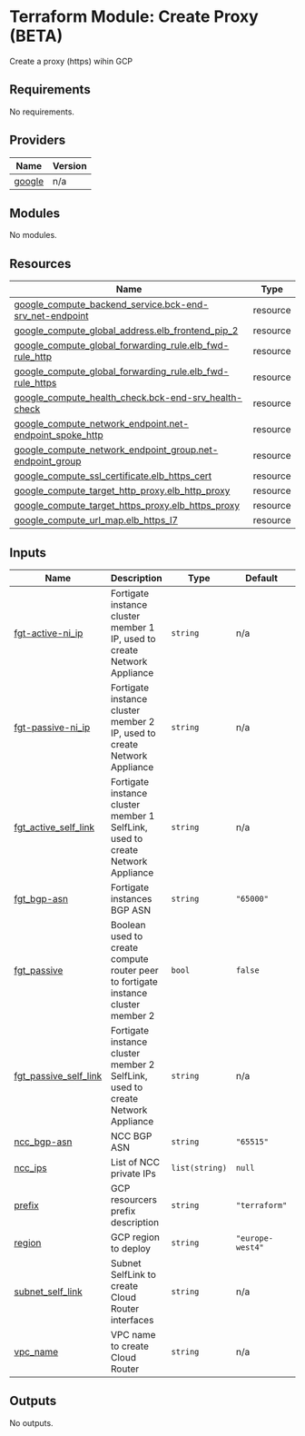 # Terraform Module: Create Proxy (BETA)

Create a proxy (https) wihin GCP

<!-- BEGIN_TF_DOCS -->
## Requirements

No requirements.

## Providers

| Name | Version |
|------|---------|
| <a name="provider_google"></a> [google](#provider\_google) | n/a |

## Modules

No modules.

## Resources

| Name | Type |
|------|------|
| [google_compute_backend_service.bck-end-srv_net-endpoint](https://registry.terraform.io/providers/hashicorp/google/latest/docs/resources/compute_backend_service) | resource |
| [google_compute_global_address.elb_frontend_pip_2](https://registry.terraform.io/providers/hashicorp/google/latest/docs/resources/compute_global_address) | resource |
| [google_compute_global_forwarding_rule.elb_fwd-rule_http](https://registry.terraform.io/providers/hashicorp/google/latest/docs/resources/compute_global_forwarding_rule) | resource |
| [google_compute_global_forwarding_rule.elb_fwd-rule_https](https://registry.terraform.io/providers/hashicorp/google/latest/docs/resources/compute_global_forwarding_rule) | resource |
| [google_compute_health_check.bck-end-srv_health-check](https://registry.terraform.io/providers/hashicorp/google/latest/docs/resources/compute_health_check) | resource |
| [google_compute_network_endpoint.net-endpoint_spoke_http](https://registry.terraform.io/providers/hashicorp/google/latest/docs/resources/compute_network_endpoint) | resource |
| [google_compute_network_endpoint_group.net-endpoint_group](https://registry.terraform.io/providers/hashicorp/google/latest/docs/resources/compute_network_endpoint_group) | resource |
| [google_compute_ssl_certificate.elb_https_cert](https://registry.terraform.io/providers/hashicorp/google/latest/docs/resources/compute_ssl_certificate) | resource |
| [google_compute_target_http_proxy.elb_http_proxy](https://registry.terraform.io/providers/hashicorp/google/latest/docs/resources/compute_target_http_proxy) | resource |
| [google_compute_target_https_proxy.elb_https_proxy](https://registry.terraform.io/providers/hashicorp/google/latest/docs/resources/compute_target_https_proxy) | resource |
| [google_compute_url_map.elb_https_l7](https://registry.terraform.io/providers/hashicorp/google/latest/docs/resources/compute_url_map) | resource |

## Inputs

| Name | Description | Type | Default | Required |
|------|-------------|------|---------|:--------:|
| <a name="input_fgt-active-ni_ip"></a> [fgt-active-ni\_ip](#input\_fgt-active-ni\_ip) | Fortigate instance cluster member 1 IP, used to create Network Appliance | `string` | n/a | yes |
| <a name="input_fgt-passive-ni_ip"></a> [fgt-passive-ni\_ip](#input\_fgt-passive-ni\_ip) | Fortigate instance cluster member 2 IP, used to create Network Appliance | `string` | n/a | yes |
| <a name="input_fgt_active_self_link"></a> [fgt\_active\_self\_link](#input\_fgt\_active\_self\_link) | Fortigate instance cluster member 1 SelfLink, used to create Network Appliance | `string` | n/a | yes |
| <a name="input_fgt_bgp-asn"></a> [fgt\_bgp-asn](#input\_fgt\_bgp-asn) | Fortigate instances BGP ASN | `string` | `"65000"` | no |
| <a name="input_fgt_passive"></a> [fgt\_passive](#input\_fgt\_passive) | Boolean used to create compute router peer to fortigate instance cluster member 2 | `bool` | `false` | no |
| <a name="input_fgt_passive_self_link"></a> [fgt\_passive\_self\_link](#input\_fgt\_passive\_self\_link) | Fortigate instance cluster member 2 SelfLink, used to create Network Appliance | `string` | n/a | yes |
| <a name="input_ncc_bgp-asn"></a> [ncc\_bgp-asn](#input\_ncc\_bgp-asn) | NCC BGP ASN | `string` | `"65515"` | no |
| <a name="input_ncc_ips"></a> [ncc\_ips](#input\_ncc\_ips) | List of NCC private IPs | `list(string)` | `null` | no |
| <a name="input_prefix"></a> [prefix](#input\_prefix) | GCP resourcers prefix description | `string` | `"terraform"` | no |
| <a name="input_region"></a> [region](#input\_region) | GCP region to deploy | `string` | `"europe-west4"` | no |
| <a name="input_subnet_self_link"></a> [subnet\_self\_link](#input\_subnet\_self\_link) | Subnet SelfLink to create Cloud Router interfaces | `string` | n/a | yes |
| <a name="input_vpc_name"></a> [vpc\_name](#input\_vpc\_name) | VPC name to create Cloud Router | `string` | n/a | yes |

## Outputs

No outputs.
<!-- END_TF_DOCS -->